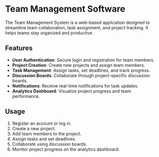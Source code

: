 # Team Management Software
The Team Management System is a web-based application designed to streamline team collaboration, task assignment, and project tracking. It helps teams stay organized and productive.

## Features

- **User Authentication**: Secure login and registration for team members.
- **Project Creation**: Create new projects and assign team members.
- **Task Management**: Assign tasks, set deadlines, and track progress.
- **Discussion Boards**: Collaborate through project-specific discussion boards.
- **Notifications**: Receive real-time notifications for task updates.
- **Analytics Dashboard**: Visualize project progress and team performance.


## Usage

1. Register an account or log in.
2. Create a new project.
3. Add team members to the project.
4. Assign tasks and set deadlines.
5. Collaborate using discussion boards.
6. Monitor project progress on the analytics dashboard.

